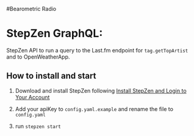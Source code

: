 #Bearometric Radio


# StepZen GraphQL:

StepZen API to run a query to the Last.fm endpoint for `tag.getTopArtist` and to OpenWeatherApp.

## How to install and start

1. Download and install StepZen following [Install StepZen and Login to Your Account](stepzen.com/docs/quickstart/setup)

2. Add your apiKey to `config.yaml.example` and rename the file to `config.yaml`

3. run `stepzen start`
